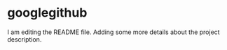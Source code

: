 # googlegithub

I am editing the README file. Adding some more details about the project description.
